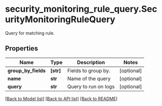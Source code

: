 # security_monitoring_rule_query.SecurityMonitoringRuleQuery

Query for matching rule.
## Properties
Name | Type | Description | Notes
------------ | ------------- | ------------- | -------------
**group_by_fields** | **[str]** | Fields to group by. | [optional] 
**name** | **str** | Name of the query | [optional] 
**query** | **str** | Query to run on logs | [optional] 

[[Back to Model list]](README.md#documentation-for-models) [[Back to API list]](README.md#documentation-for-api-endpoints) [[Back to README]](README.md)


